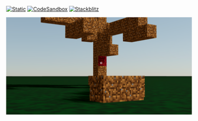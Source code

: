 [![Static](https://img.shields.io/badge/demo-%23646CFF.svg?logo=html5&logoColor=white)](https://pmndrs.github.io/examples/minecraft)
[![CodeSandbox](https://img.shields.io/badge/codesandbox-040404?logo=codesandbox&logoColor=DBDBDB)](https://codesandbox.io/s/github/pmndrs/examples/tree/main/demos/minecraft)
[![Stackblitz](https://img.shields.io/badge/stackblitz-fff?logo=Stackblitz&logoColor=1389FD)](https://stackblitz.com/github/pmndrs/examples/tree/main/demos/minecraft)

![](thumbnail.png)
